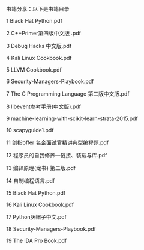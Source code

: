 书籍分享：以下是书籍目录

1 Black Hat Python.pdf

2 C++Primer第四版中文版 .pdf

3 Debug Hacks 中文版.pdf

4 Kali Linux Cookbook.pdf

5 LLVM Cookbook.pdf

6 Security-Managers-Playbook.pdf

7 The C Programming Language 第二版中文版.pdf

8 libevent参考手册(中文版).pdf

9 machine-learning-with-scikit-learn-strata-2015.pdf

10  scapyguide1.pdf

11  剑指offer 名企面试官精讲典型编程题.pdf

12  程序员的自我修养—链接、装载与库.pdf

13  编译原理(龙书) 第二版.pdf

14  自制编程语言.pdf

15  Black Hat Python.pdf

16  Kali Linux Cookbook.pdf

17  Python灰帽子中文.pdf

18  Security-Managers-Playbook.pdf

19  The IDA Pro Book.pdf
